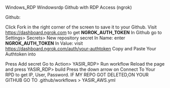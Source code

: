 Windows_RDP
Windowsrdp Github with RDP Access (ngrok)

Github:

Click Fork in the right corner of the screen to save it to your Github.
Visit https://dashboard.ngrok.com to get **NGROK_AUTH_TOKEN**
In Github go to Settings> Secrets> New repository secret 
In Name: enter **NGROK_AUTH_TOKEN**
In Value: visit https://dashboard.ngrok.com/auth/your-authtoken Copy and Paste Your Authtoken into

Press Add secret
Go to Action> YASIR_RDP> Run workflow
Reload the page and press YASIR_RDP> build
Press the down arrow on Connect To Your RPD to get IP, User, Password.
IF MY REPO GOT DELETED,ON YOUR GITHUB GO TO .github/workflows > YASIR_AWS.yml
